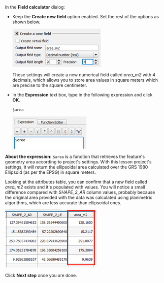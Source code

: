 In the **Field calculator** dialog:

- Keep the **Create new field** option enabled. Set the rest of the
  options as shown below.

    ![create_new_field_options](create_new_field_options.png)

  These settings will create a new numerical field called *area_m2* with
  4 decimals, which allows you to store area values in square meters
  which are precise to the square centimeter.

- In the **Expression** text box, type in the following expression and click
  **OK**.

    `$area`

    ![area_expression](area_expression.png)

**About the expression:** `$area` is a function that retrieves the
feature's geometry area according to project's settings. With this
lesson project's settings, it will return the ellipsoidal area
calculated over the GRS 1980 Ellipsoid (as per the EPSG) in square
meters.

Looking at the attributes table, you can confirm that a new field called
*area_m2* exists and it's populated with values. You will notice a small
difference compared with *SHAPE_2_AR* column values, probably because
the original area provided with the data was calculated using planimetric
algorithms, which are less accurate than ellipsoidal ones.

![new_field_with_values](new_field_with_values.png)

Click **Next step** once you are done.